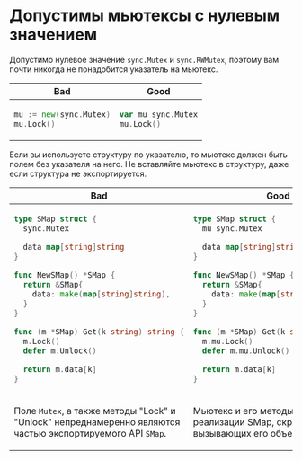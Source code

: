 # Допустимы мьютексы с нулевым значением

Допустимо нулевое значение `sync.Mutex` и `sync.RWMutex`, поэтому вам почти
никогда не понадобится указатель на мьютекс.

<table>
<thead><tr><th>Bad</th><th>Good</th></tr></thead>
<tbody>
<tr><td>

```go
mu := new(sync.Mutex)
mu.Lock()
```

</td><td>

```go
var mu sync.Mutex
mu.Lock()
```

</td></tr>
</tbody></table>

Если вы используете структуру по указателю, то мьютекс должен быть полем без указателя на
него. Не вставляйте мьютекс в структуру, даже если структура не экспортируется.

<table>
<thead><tr><th>Bad</th><th>Good</th></tr></thead>
<tbody>
<tr><td>

```go
type SMap struct {
  sync.Mutex

  data map[string]string
}

func NewSMap() *SMap {
  return &SMap{
    data: make(map[string]string),
  }
}

func (m *SMap) Get(k string) string {
  m.Lock()
  defer m.Unlock()

  return m.data[k]
}
```

</td><td>

```go
type SMap struct {
  mu sync.Mutex

  data map[string]string
}

func NewSMap() *SMap {
  return &SMap{
    data: make(map[string]string),
  }
}

func (m *SMap) Get(k string) string {
  m.mu.Lock()
  defer m.mu.Unlock()

  return m.data[k]
}
```

</td></tr>

<tr><td>

Поле `Mutex`, а также методы "Lock" и "Unlock" непреднамеренно являются частью
экспортируемого API `SMap`.

</td><td>

Мьютекс и его методы - это детали реализации SMap, скрытые от
вызывающих его объектов.

</td></tr>
</tbody></table>
